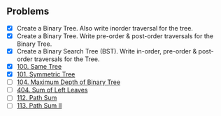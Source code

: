 ## Problems

- [x] Create a Binary Tree. Also write inorder traversal for the tree.
- [x] Create a Binary Tree. Write pre-order & post-order traversals for the Binary Tree.
- [x] Create a Binary Search Tree (BST). Write in-order, pre-order & post-order traversals for the Tree.
- [x] [100. Same Tree](https://leetcode.com/problems/same-tree/)
- [x] [101. Symmetric Tree](https://leetcode.com/problems/symmetric-tree/description/)
- [ ] [104. Maximum Depth of Binary Tree](https://leetcode.com/problems/maximum-depth-of-binary-tree/description/)
- [ ] [404. Sum of Left Leaves](https://leetcode.com/problems/sum-of-left-leaves/description/)
- [ ] [112. Path Sum](https://leetcode.com/problems/path-sum/)
- [ ] [113. Path Sum II](https://leetcode.com/problems/path-sum-ii/description/)